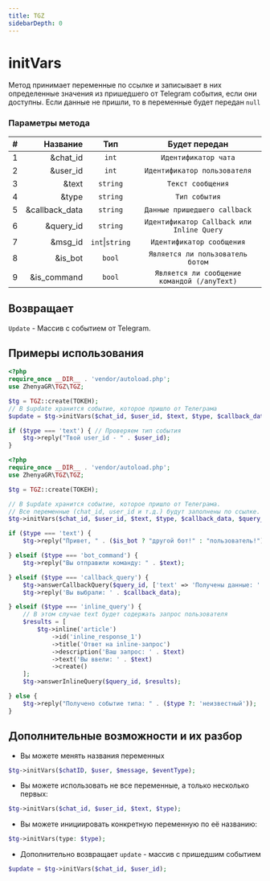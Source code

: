 ```yaml
---
title: TGZ
sidebarDepth: 0
---
```


# initVars
Метод принимает переменные по ссылке и записывает в них определенные значения из пришедшего от Telegram события, если они доступны. Если данные не пришли, то в переменные будет передан `null`

### Параметры метода
| # |       Название |       Тип       |                Будет передан                |
|:-:|---------------:|:---------------:|:-------------------------------------------:|
| 1 |       &chat_id |      `int`      |            `Идентификатор чата`             |
| 2 |       &user_id |      `int`      |        `Идентификатор пользователя`         |
| 3 |          &text |    `string`     |              `Текст сообщения`              |
| 4 |          &type |    `string`     |                `Тип события`                |
| 5 | &callback_data |    `string`     |        `Данные пришедшего callback`         |
| 6 |      &query_id |    `string`     |  `Идентификатор Callback или Inline Query`  |
| 7 |        &msg_id | `int`\|`string` |          `Идентификатор сообщения`          |
| 8 |        &is_bot |     `bool`      |      `Является ли пользователь ботом`       |
| 9 |    &is_command |     `bool`      | `Является ли сообщение командой (/anyText)` |

## Возвращает
`Update` - Массив с событием от Telegram.

## Примеры использования
```php
<?php
require_once __DIR__ . 'vendor/autoload.php';
use ZhenyaGR\TGZ\TGZ;

$tg = TGZ::create(ТОКЕН);
// В $update хранится событие, которое пришло от Телеграма
$update = $tg->initVars($chat_id, $user_id, $text, $type, $callback_data, $query_id, $msg_id, $is_bot, $is_command);

if ($type === 'text') { // Проверяем тип события
    $tg->reply("Твой user_id - " . $user_id);
}
```

```php
<?php
require_once __DIR__ . 'vendor/autoload.php';
use ZhenyaGR\TGZ\TGZ;

$tg = TGZ::create(ТОКЕН);

// В $update хранится событие, которое пришло от Телеграма.
// Все переменные (chat_id, user_id и т.д.) будут заполнены по ссылке.
$tg->initVars($chat_id, $user_id, $text, $type, $callback_data, $query_id, $msg_id, $is_bot, $is_command);

if ($type === 'text') {
    $tg->reply("Привет, " . ($is_bot ? "другой бот!" : "пользователь!") . " Твой ID: " . $user_id . ", текст: " . $text);

} elseif ($type === 'bot_command') {
    $tg->reply("Вы отправили команду: " . $text);

} elseif ($type === 'callback_query') {
    $tg->answerCallbackQuery($query_id, ['text' => 'Получены данные: ' . $callback_data]);
    $tg->reply('Вы выбрали: ' . $callback_data);

} elseif ($type === 'inline_query') {
    // В этом случае text будет содержать запрос пользователя
    $results = [
        $tg->inline('article')
            ->id('inline_response_1')
            ->title('Ответ на inline-запрос')
            ->description('Ваш запрос: ' . $text)
            ->text('Вы ввели: ' . $text)
            ->create()
    ];
    $tg->answerInlineQuery($query_id, $results);

} else {
    $tg->reply("Получено событие типа: " . ($type ?: 'неизвестный'));
}
```

## Дополнительные возможности и их разбор
* Вы можете менять названия переменных
```php
$tg->initVars($chatID, $user, $message, $eventType);
```
* Вы можете использовать не все переменные, а только несколько первых:
```php
$tg->initVars($chat_id, $user_id, $text, $type);
```
* Вы можете инициировать конкретную переменную по её названию:
```php
$tg->initVars(type: $type);
```
* Дополнительно возвращает `update` - массив с пришедшим событием
```php
$update = $tg->initVars($chat_id, $user_id);
```
